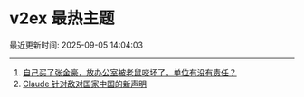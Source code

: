 # v2ex 最热主题

最近更新时间: 2025-09-05 14:04:03

--- 
1. [自己买了张金豪，放办公室被老鼠咬坏了，单位有没有责任？](https://www.v2ex.com/t/1157209) 
2. [Claude 针对敌对国家中国的新声明](https://www.v2ex.com/t/1157268) 
